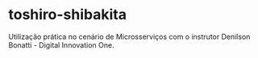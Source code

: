 # toshiro-shibakita

Utilização prática no cenário de Microsserviços com o instrutor Denilson Bonatti - Digital Innovation One.
